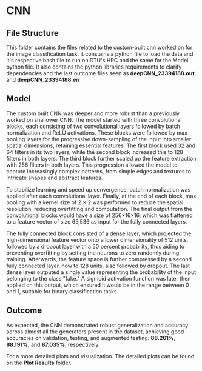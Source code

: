 # CNN
## File Structure

This folder contains the files related to the custom-built cnn worked on for the image classification task. It constains a python file to load the data and it's respective bash file to run on DTU's HPC and the same for the Model python file. It also contains the python libraries requirements to clarify dependencies and the last outcome files seen as **deepCNN_23394188.out** and **deepCNN_23394188.err**

## Model

The custom built CNN was deeper and more robust than a previously worked on shallower CNN. The model started with three convolutional blocks, each consisting of two convolutional layers followed by batch normalization and ReLU activations. These blocks were followed by max-pooling layers for the progressive down-sampling of the input into smaller spatial dimensions, retaining essential features. The first block used 32 and 64 filters in its two layers, while the second block increased this to 128 filters in both layers. The third block further scaled up the feature extraction with 256 filters in both layers. This progression allowed the model to capture increasingly complex patterns, from simple edges and textures to intricate shapes and abstract features.

To stabilize learning and speed up convergence, batch normalization was applied after each convolutional layer. Finally, at the end of each block, max pooling with a kernel size of 2 × 2 was performed to reduce the spatial resolution, reducing overfitting and computation. The final output from the convolutional blocks would  have a size of 256×16×16, which was flattened to a feature vector of size 65,536 as input for the fully connected layers.

The fully connected block consisted of a dense layer, which projected the high-dimensional feature vector onto a lower dimensionality of 512 units, followed by a dropout layer with a 50 percent probability, thus aiding to preventing overfitting by setting the neurons to zero randomly during training. Afterwards, the feature space is further compressed by a second fully connected layer, now to 128 units, also followed by dropout. The last dense layer outputed a single value representing the probability of the input belonging to the class "fake." A sigmoid activation function was later then applied on this output, which ensured it would be in the range between 0 and 1, suitable for binary classification tasks.


## Outcome

As expected, the CNN demonstrated robust generalization and accuracy across almost all the generators present in the dataset, achieving good accuracies on validation, testing, and augmented testing: **88.261%**, **88.191%**, and **87.035%**, respectively.

For a more detailed plots and visualization. The detailed plots can be found on the __Plot Results__ folder.